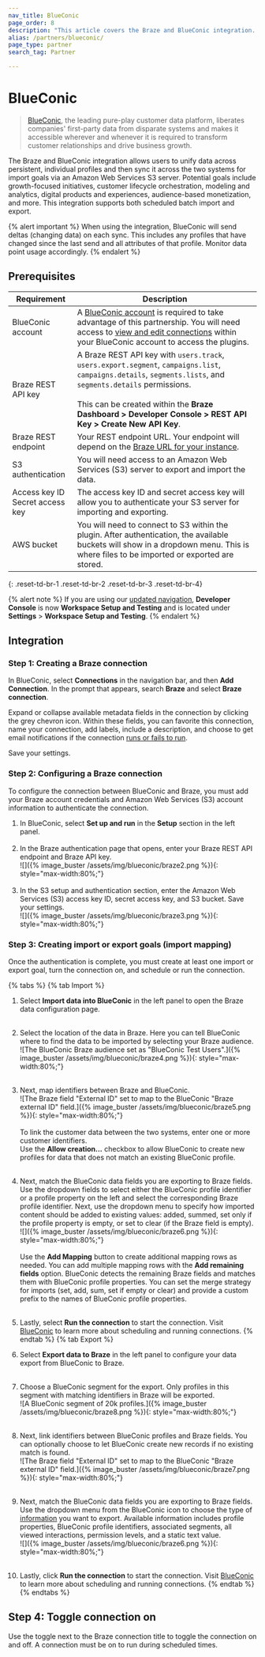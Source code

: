 ```yaml
---
nav_title: BlueConic
page_order: 8
description: "This article covers the Braze and BlueConic integration. BlueConic is a leading pure-play customer data platform providing accessible first-party data wherever and whenever it is required to transform customer relationships and drive business growth."
alias: /partners/blueconic/
page_type: partner
search_tag: Partner

---
```


# BlueConic

> [BlueConic][1], the leading pure-play customer data platform, liberates companies' first-party data from disparate systems and makes it accessible wherever and whenever it is required to transform customer relationships and drive business growth. 

The Braze and BlueConic integration allows users to unify data across persistent, individual profiles and then sync it across the two systems for import goals via an Amazon Web Services S3 server. Potential goals include growth-focused initiatives, customer lifecycle orchestration, modeling and analytics, digital products and experiences, audience-based monetization, and more. This integration supports both scheduled batch import and export. 

{% alert important %}
When using the integration, BlueConic will send deltas (changing data) on each sync. This includes any profiles that have changed since the last send and all attributes of that profile. Monitor data point usage accordingly.
{% endalert %}

## Prerequisites

| Requirement | Description |
| --- | --- |
| BlueConic account | A [BlueConic account][1] is required to take advantage of this partnership. You will need access to [view and edit connections][4] within your BlueConic account to access the plugins. |
| Braze REST API key | A Braze REST API key with `users.track`, `users.export.segment`, `campaigns.list`, `campaigns.details`, `segments.lists`, and `segments.details` permissions. <br><br> This can be created within the **Braze Dashboard > Developer Console > REST API Key > Create New API Key**. |
| Braze REST endpoint | Your REST endpoint URL. Your endpoint will depend on the [Braze URL for your instance][2]. |
| S3 authentication | You will need access to an Amazon Web Services (S3) server to export and import the data. |
| Access key ID<br>Secret access key | The access key ID and secret access key will allow you to authenticate your S3 server for importing and exporting. |
| AWS bucket | You will need to connect to S3 within the plugin. After authentication, the available buckets will show in a dropdown menu. This is where files to be imported or exported are stored. |
{: .reset-td-br-1 .reset-td-br-2 .reset-td-br-3 .reset-td-br-4}

{% alert note %}
If you are using our [updated navigation]({{site.baseurl}}/navigation/), **Developer Console** is now **Workspace Setup and Testing** and is located under **Settings** > **Workspace Setup and Testing**.
{% endalert %}

## Integration

### Step 1: Creating a Braze connection

In BlueConic, select **Connections** in the navigation bar, and then **Add Connection**. In the prompt that appears, search **Braze** and select **Braze connection**. 

Expand or collapse available metadata fields in the connection by clicking the grey chevron icon. Within these fields, you can favorite this connection, name your connection, add labels, include a description, and choose to get email notifications if the connection [runs or fails to run][5]. 

Save your settings.

### Step 2: Configuring a Braze connection

To configure the connection between BlueConic and Braze, you must add your Braze account credentials and Amazon Web Services (S3) account information to authenticate the connection. 

1. In BlueConic, select **Set up and run** in the **Setup** section in the left panel.<br><br>
2. In the Braze authentication page that opens, enter your Braze REST API endpoint and Braze API key.<br>
![]({% image_buster /assets/img/blueconic/braze2.png %}){: style="max-width:80%;"}<br><br>
3. In the S3 setup and authentication section, enter the Amazon Web Services (S3) access key ID, secret access key, and S3 bucket. Save your settings. <br>![]({% image_buster /assets/img/blueconic/braze3.png %}){: style="max-width:80%;"}

### Step 3: Creating import or export goals (import mapping)

Once the authentication is complete, you must create at least one import or export goal, turn the connection on, and schedule or run the connection.

{% tabs %}
{% tab Import %}

1. Select **Import data into BlueConic** in the left panel to open the Braze data configuration page.<br><br>
2. Select the location of the data in Braze. Here you can tell BlueConic where to find the data to be imported by selecting your Braze audience.<br>![The BlueConic Braze audience set as "BlueConic Test Users".]({% image_buster /assets/img/blueconic/braze4.png %}){: style="max-width:80%;"}<br><br>
3. Next, map identifiers between Braze and BlueConic. <br>![The Braze field "External ID" set to map to the BlueConic "Braze external ID" field.]({% image_buster /assets/img/blueconic/braze5.png %}){: style="max-width:80%;"}<br><br> To link the customer data between the two systems, enter one or more customer identifiers.<br>Use the **Allow creation...** checkbox to allow BlueConic to create new profiles for data that does not match an existing BlueConic profile.<br><br>
4. Next, match the BlueConic data fields you are exporting to Braze fields. Use the dropdown fields to select either the BlueConic profile identifier or a profile property on the left and select the corresponding Braze profile identifier. Next, use the dropdown menu to specify how imported content should be added to existing values: added, summed, set only if the profile property is empty, or set to clear (if the Braze field is empty).<br>![]({% image_buster /assets/img/blueconic/braze6.png %}){: style="max-width:80%;"}<br><br>Use the **Add Mapping** button to create additional mapping rows as needed. You can add multiple mapping rows with the **Add remaining fields** option. BlueConic detects the remaining Braze fields and matches them with BlueConic profile properties. You can set the merge strategy for imports (set, add, sum, set if empty or clear) and provide a custom prefix to the names of BlueConic profile properties.<br><br>
5. Lastly, select **Run the connection** to start the connection. Visit [BlueConic](https://support.blueconic.com/hc/en-us/articles/205957522-Scheduling-Connections) to learn more about scheduling and running connections.
{% endtab %}
{% tab Export %}

1. Select **Export data to Braze** in the left panel to configure your data export from BlueConic to Braze.<br><br>
2. Choose a BlueConic segment for the export. Only profiles in this segment with matching identifiers in Braze will be exported.<br>![A BlueConic segment of 20k profiles.]({% image_buster /assets/img/blueconic/braze8.png %}){: style="max-width:80%;"}<br><br>
3. Next, link identifiers between BlueConic profiles and Braze fields. You can optionally choose to let BlueConic create new records if no existing match is found.<br>![The Braze field "External ID" set to map to the BlueConic "Braze external ID" field.]({% image_buster /assets/img/blueconic/braze7.png %}){: style="max-width:80%;"}<br><br>
4. Next, match the BlueConic data fields you are exporting to Braze fields. Use the dropdown menu from the BlueConic icon to choose the type of [information](https://support.blueconic.com/hc/en-us/articles/4405501836955-Braze-Connection#creating-export-goals) you want to export. Available information includes profile properties, BlueConic profile identifiers, associated segments, all viewed interactions, permission levels, and a static text value.<br>![]({% image_buster /assets/img/blueconic/braze6.png %}){: style="max-width:80%;"}<br><br>
5. Lastly, click **Run the connection** to start the connection. Visit [BlueConic](https://support.blueconic.com/hc/en-us/articles/205957522-Scheduling-Connections) to learn more about scheduling and running connections.
{% endtab %}
{% endtabs %}

## Step 4: Toggle connection on

Use the toggle next to the Braze connection title to toggle the connection on and off. A connection must be on to run during scheduled times. 

[1]: https://www.blueconic.com/
[2]: https://portal.aws.amazon.com/billing/signup#/start
[3]: https://console.aws.amazon.com/iam/home?#security_credential
[4]: https://support.blueconic.com/hc/en-us/articles/202607121-BlueConic-Roles
[5]: https://support.blueconic.com/hc/en-us/articles/205957522#h_01F4VR7SG7NKB3FMQXCB2Q8JNZ